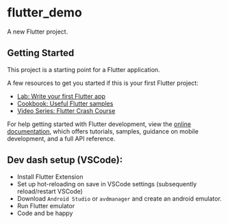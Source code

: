 # flutter_demo

A new Flutter project.

## Getting Started

This project is a starting point for a Flutter application.

A few resources to get you started if this is your first Flutter project:

- [Lab: Write your first Flutter app](https://docs.flutter.dev/get-started/codelab)
- [Cookbook: Useful Flutter samples](https://docs.flutter.dev/cookbook)
- [Video Series: Flutter Crash Course](https://fluttercrashcourse.com)

For help getting started with Flutter development, view the
[online documentation](https://docs.flutter.dev/), which offers tutorials,
samples, guidance on mobile development, and a full API reference.

## Dev dash setup (VSCode):
- Install Flutter Extension
- Set up hot-reloading on save in VSCode settings (subsequently reload/restart VSCode)
- Download `Android Studio` or `avdmanager` and create an android emulator.
- Run Flutter emulator
- Code and be happy